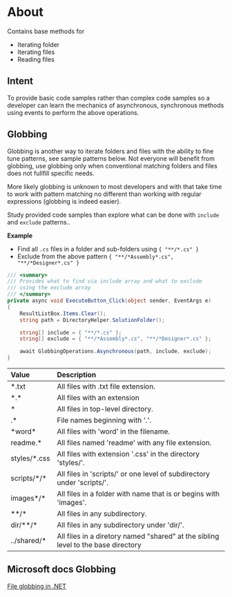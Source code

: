 ﻿# About

Contains base methods for 

- Iterating folder
- Iterating files
- Reading files

## Intent

To provide basic code samples rather than complex code samples so a developer can learn the mechanics of asynchronous, synchronous methods using events to perform the above operations.

## Globbing

Globbing is another way to iterate folders and files with the ability to fine tune patterns, see sample patterns below. Not everyone will benefit from globbing, use globbing only when conventional matching folders and files does not fullfill specific needs.

More likely globbing is unknown to most developers and with that take time to work with pattern matching no different than working with regular expressions (globbing is indeed easier).

Study provided code samples than explore what can be done with `include` and `exclude` patterns..

**Example**

- Find all `.cs` files in a folder and sub-folders using `{ "**/*.cs" }`
- Exclude from the above pattern `{ "**/*Assembly*.cs", "**/*Designer*.cs" }`

```csharp
/// <summary>
/// Provides what to find via include array and what to exclude
/// using the exclude array
/// </summary>
private async void ExecuteButton_Click(object sender, EventArgs e)
{
    ResultListBox.Items.Clear();
    string path = DirectoryHelper.SolutionFolder();

    string[] include = { "**/*.cs" };
    string[] exclude = { "**/*Assembly*.cs", "**/*Designer*.cs" };

    await GlobbingOperations.Asynchronous(path, include, exclude);
}
```

| Value        | Description     |
|:------------- |:-------------|
| *.txt|All files with .txt file extension. |
| *.\* | All files with an extension|
| * | All files in top-level directory.|
| .*	| File names beginning with '.'.|
| *word\*| All files with 'word' in the filename.|
| readme.*| All files named 'readme' with any file extension.|
| styles/*.css| All files with extension '.css' in the directory 'styles/'.|
| scripts/*/\*| All files in 'scripts/' or one level of subdirectory under 'scripts/'.|
| images*/*| All files in a folder with name that is or begins with 'images'.|
| **/\*| All files in any subdirectory.|
| dir/**/\*| All files in any subdirectory under 'dir/'.|
| ../shared/*| All files in a diretory named "shared" at the sibling level to the base directory|

## Microsoft docs Globbing

[File globbing in .NET](https://docs.microsoft.com/en-us/dotnet/core/extensions/file-globbing)



